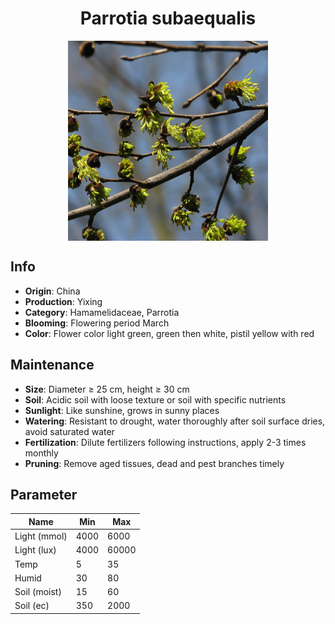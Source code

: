 <h1 align='center'>Parrotia subaequalis</h1>
<p align="center">
    <img 
        align='center'
        width='320'
        src="../images/parrotia subaequalis.png" 
        alt='Parrotia subaequalis' />
</p>

## Info

 - **Origin**: China
 - **Production**: Yixing
 - **Category**: Hamamelidaceae, Parrotia
 - **Blooming**: Flowering period March
 - **Color**: Flower color light green, green then white, pistil yellow with red

## Maintenance

 - **Size**: Diameter ≥ 25 cm, height ≥ 30 cm
 - **Soil**: Acidic soil with loose texture or soil with specific nutrients
 - **Sunlight**: Like sunshine, grows in sunny places
 - **Watering**: Resistant to drought, water thoroughly after soil surface dries, avoid saturated water
 - **Fertilization**: Dilute fertilizers following instructions, apply 2-3 times monthly
 - **Pruning**: Remove aged tissues, dead and pest branches timely

## Parameter

| Name         | Min  | Max   |
|--------------|------|-------|
| Light (mmol) | 4000 | 6000  |
| Light (lux)  | 4000 | 60000 |
| Temp         | 5    | 35    |
| Humid        | 30   | 80    |
| Soil (moist) | 15   | 60    |
| Soil (ec)    | 350  | 2000  |